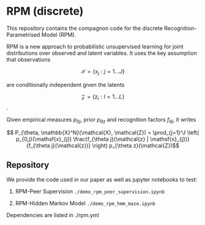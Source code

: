 # RPM (discrete)

This repository contains the compagnon code for the discrete Recognition-Parametrised Model (RPM).

RPM is a new approach to probabilistic unsupervised learning for joint distributions over observed and latent variables.
It uses the key assumption that observations

$$\mathcal{X} = \{\mathsf{x}_{j} : j = 1\dots J\}$$

are conditionally independent given the latents

$$\mathcal{Z} = \{\mathsf{z}_{l} : l = 1\dots L\}$$.

Given empirical measures $p_{0j}$, prior $p_{\theta z}$ and recognition factors $f_{\theta j}$, it writes

$$ P_{\theta, \mathbb{X}^N}(\mathcal{X}, \mathcal{Z}) = \prod_{j=1}^J \left( p_{0,j}(\mathsf{x}_{j}) \frac{f_{\theta j}(\mathcal{z} | \mathsf{x}_{j})}{f_{\theta j}(\mathcal{z})} \right) p_{\theta z}(\mathcal{Z})$$


## Repository

We provide the code used in our paper as well as jupyter notebooks to test:

1) RPM-Peer Supervision
`./demo_rpm_peer_supervision.ipynb`

2) RPM-Hidden Markov Model
`./demo_rpm_hmm_maze.ipynb`

Dependencies are listed in ./rpm.yml
